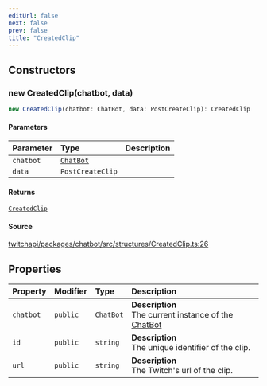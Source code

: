 ```yaml
---
editUrl: false
next: false
prev: false
title: "CreatedClip"
---
```


## Constructors

### new CreatedClip(chatbot, data)

```ts
new CreatedClip(chatbot: ChatBot, data: PostCreateClip): CreatedClip
```

#### Parameters

| Parameter | Type | Description |
| :------ | :------ | :------ |
| `chatbot` | [`ChatBot`](ChatBot.md) |  |
| `data` | `PostCreateClip` |  |

#### Returns

[`CreatedClip`](CreatedClip.md)

#### Source

[twitchapi/packages/chatbot/src/structures/CreatedClip.ts:26](https://github.com/pablornc/twitchapi//blob/b274026/packages/chatbot/src/structures/CreatedClip.ts#L26)

## Properties

| Property | Modifier | Type | Description |
| :------ | :------ | :------ | :------ |
| `chatbot` | `public` | [`ChatBot`](ChatBot.md) | **Description**<br />The current instance of the [ChatBot](../../api/chatbot/classes/chatbot) |
| `id` | `public` | `string` | **Description**<br />The unique identifier of the clip. |
| `url` | `public` | `string` | **Description**<br />The Twitch's url of the clip. |
